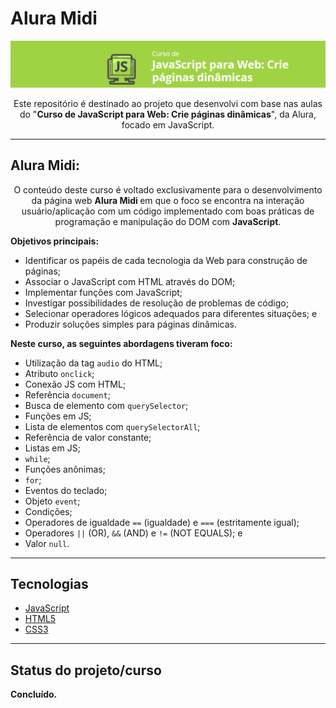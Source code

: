# Alura Midi

<p align="center">
  <a href="https://cursos.alura.com.br/course/javascript-web-paginas-dinamicas">
    <img src="images/logo-curso.png" alt="Curso de JavaScript para Web: Crie páginas dinâmicas."/>
  </a>
</p>

<p align="center">Este repositório é destinado ao projeto que desenvolvi com base nas aulas do "<b>Curso de JavaScript para Web: Crie páginas dinâmicas</b>", da Alura, focado em JavaScript. </p>

<hr>

## Alura Midi:

<p align="center">O conteúdo deste curso é voltado exclusivamente para o desenvolvimento da página web <b> Alura Midi </b> em que o foco se encontra na interação usuário/aplicação com um código implementado com boas práticas de programação e manipulação do DOM com <b>JavaScript</b>.</p>

**Objetivos principais:**

- Identificar os papéis de cada tecnologia da Web para construção de páginas;
- Associar o JavaScript com HTML através do DOM;
- Implementar funções com JavaScript;
- Investigar possibilidades de resolução de problemas de código;
- Selecionar operadores lógicos adequados para diferentes situações; e
- Produzir soluções simples para páginas dinâmicas.

**Neste curso, as seguintes abordagens tiveram foco:**

- Utilização da tag `audio` do HTML;
- Atributo `onclick`;
- Conexão JS com HTML;
- Referência `document`;
- Busca de elemento com `querySelector`;
- Funções em JS;
- Lista de elementos com `querySelectorAll`;
- Referência de valor constante;
- Listas em JS;
- `while`;
- Funções anônimas; 
- `for`;
- Eventos do teclado; 
- Objeto `event`;
- Condições; 
- Operadores de igualdade `==` (igualdade) e `===` (estritamente igual);
- Operadores `||` (OR), `&&` (AND) e `!=` (NOT EQUALS); e
- Valor `null`.

<hr>

## Tecnologias 

- [JavaScript](https://www.javascript.com/)
- [HTML5](https://html.com/)
- [CSS3](https://www.w3.org/Style/CSS/Overview.en.html)

<hr>

## Status do projeto/curso

**Concluído.**
